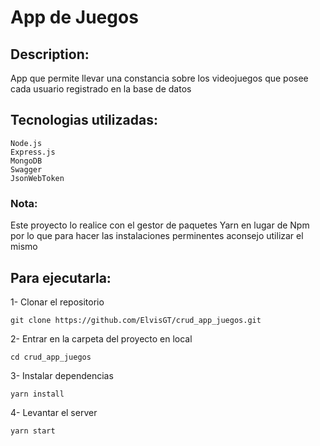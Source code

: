 # App de Juegos

## Description:
App que permite llevar una constancia sobre los videojuegos que posee cada usuario registrado en la base de datos

## Tecnologias utilizadas:
	Node.js
	Express.js
	MongoDB
	Swagger
	JsonWebToken
	
### Nota:
Este proyecto lo realice con el gestor de paquetes Yarn en lugar de Npm por lo que para hacer las instalaciones perminentes aconsejo utilizar el mismo

## Para ejecutarla:
1- Clonar el repositorio

`git clone https://github.com/ElvisGT/crud_app_juegos.git`

2- Entrar en la carpeta del proyecto en local

`cd crud_app_juegos`

3- Instalar dependencias

`yarn install`

4- Levantar el server

`yarn start`
